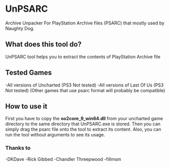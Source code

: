 # UnPSARC
Archive Unpacker For PlayStation Archive files (PSARC) that mostly used by Naughty Dog.



## What does this tool do? ##
UnPSARC tool helps you to extract the contents of PlayStation Archive file


## Tested Games ##
-All versions of Uncharted (PS3 Not tested)
-All versions of Last Of Us (PS3 Not tested)
(Other games that use psarc format will probably be compatible)


## How to use it ##
First you have to copy the **oo2core_9_win64.dll** from your uncharted game directory to the same directory that UnPSARC.exe is stored.
Then you can simply drag the psarc file onto the tool to extract its content.
Also, you can run the tool without arguments to see its usage.


### Thanks to ###
-DKDave
-Rick Gibbed
-Chandler Threepwood
-fillmsm
